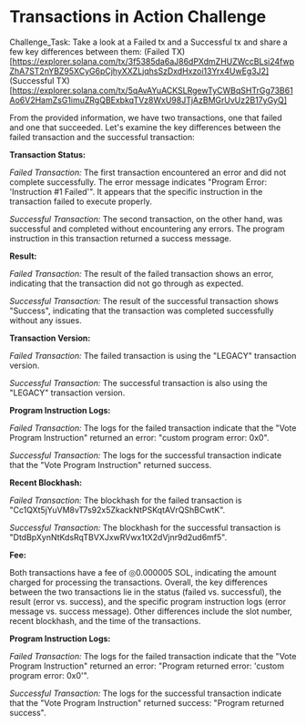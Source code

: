 # Transactions in Action Challenge

Challenge_Task: Take a look at a Failed tx and a Successful tx and share a few key differences between them: 
(Failed TX) [https://explorer.solana.com/tx/3f5385da6aJ86dPXdmZHUZWccBLsi24fwpZhA7ST2nYBZ95XCyG6pCjhyXXZLjqhsSzDxdHxzoi13Yrx4UwEg3J2]  
(Successful TX) [https://explorer.solana.com/tx/5qAvAYuACKSLRgewTyCWBqSHTrGg73B61Ao6V2HamZsG1imuZRgQBExbkqTVz8WxU98JTjAzBMGrUvUz2B17yGyQ]


From the provided information, we have two transactions, one that failed and one that succeeded. Let's examine the key differences between the failed transaction and the successful transaction:

**Transaction Status:**

*Failed Transaction:* The first transaction encountered an error and did not complete successfully. The error message indicates "Program Error: 'Instruction #1 Failed'". It appears that the specific instruction in the transaction failed to execute properly.

*Successful Transaction:* The second transaction, on the other hand, was successful and completed without encountering any errors. The program instruction in this transaction returned a success message.

**Result:**

*Failed Transaction:* The result of the failed transaction shows an error, indicating that the transaction did not go through as expected.

*Successful Transaction:* The result of the successful transaction shows "Success", indicating that the transaction was completed successfully without any issues.

**Transaction Version:**

*Failed Transaction:* The failed transaction is using the "LEGACY" transaction version.

*Successful Transaction:* The successful transaction is also using the "LEGACY" transaction version.

**Program Instruction Logs:**

*Failed Transaction:* The logs for the failed transaction indicate that the "Vote Program Instruction" returned an error: "custom program error: 0x0".

*Successful Transaction:* The logs for the successful transaction indicate that the "Vote Program Instruction" returned success.

**Recent Blockhash:**

*Failed Transaction:* The blockhash for the failed transaction is "Cc1QXt5jYuVM8vT7s92x5ZkackNtPSKqtAVrQShBCwtK".

*Successful Transaction:* The blockhash for the successful transaction is "DtdBpXynNtKdsRqTBVXJxwRVwx1tX2dVjnr9d2ud6mf5".

**Fee:**

Both transactions have a fee of ◎0.000005 SOL, indicating the amount charged for processing the transactions.
Overall, the key differences between the two transactions lie in the status (failed vs. successful), the result (error vs. success), and the specific program instruction logs (error message vs. success message). Other differences include the slot number, recent blockhash, and the time of the transactions.

**Program Instruction Logs:**

*Failed Transaction:* The logs for the failed transaction indicate that the "Vote Program Instruction" returned an error: "Program returned error: 'custom program error: 0x0'".

*Successful Transaction:* The logs for the successful transaction indicate that the "Vote Program Instruction" returned success: "Program returned success".

